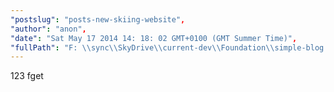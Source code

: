 ```yaml
---
"postslug": "posts-new-skiing-website",
"author": "anon",
"date": "Sat May 17 2014 14: 18: 02 GMT+0100 (GMT Summer Time)",
"fullPath": "F: \\sync\\SkyDrive\\current-dev\\Foundation\\simple-blog.docpad\\src\\documents\\comments\\1400332682004.html.md"
---
```

123 fget